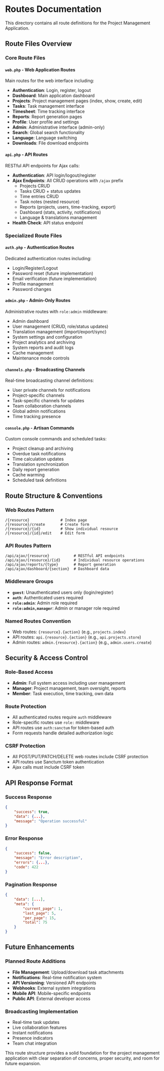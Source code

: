 # Routes Documentation

This directory contains all route definitions for the Project Management Application.

## Route Files Overview

### Core Route Files

#### `web.php` - Web Application Routes
Main routes for the web interface including:
- **Authentication**: Login, register, logout
- **Dashboard**: Main application dashboard
- **Projects**: Project management pages (index, show, create, edit)
- **Tasks**: Task management interface
- **Timesheet**: Time tracking interface
- **Reports**: Report generation pages
- **Profile**: User profile and settings
- **Admin**: Administrative interface (admin-only)
- **Search**: Global search functionality
- **Language**: Language switching
- **Downloads**: File download endpoints

#### `api.php` - API Routes
RESTful API endpoints for Ajax calls:
- **Authentication**: API login/logout/register
- **Ajax Endpoints**: All CRUD operations with `/ajax` prefix
  - Projects CRUD
  - Tasks CRUD + status updates
  - Time entries CRUD
  - Task notes (nested resource)
  - Reports (projects, users, time-tracking, export)
  - Dashboard (stats, activity, notifications)
  - Language & translations management
- **Health Check**: API status endpoint

### Specialized Route Files

#### `auth.php` - Authentication Routes
Dedicated authentication routes including:
- Login/Register/Logout
- Password reset (future implementation)
- Email verification (future implementation)
- Profile management
- Password changes

#### `admin.php` - Admin-Only Routes
Administrative routes with `role:admin` middleware:
- Admin dashboard
- User management (CRUD, role/status updates)
- Translation management (import/export/sync)
- System settings and configuration
- Project analytics and archiving
- System reports and audit logs
- Cache management
- Maintenance mode controls

#### `channels.php` - Broadcasting Channels
Real-time broadcasting channel definitions:
- User private channels for notifications
- Project-specific channels
- Task-specific channels for updates
- Team collaboration channels
- Global admin notifications
- Time tracking presence

#### `console.php` - Artisan Commands
Custom console commands and scheduled tasks:
- Project cleanup and archiving
- Overdue task notifications
- Time calculation updates
- Translation synchronization
- Daily report generation
- Cache warming
- Scheduled task definitions

## Route Structure & Conventions

### Web Routes Pattern
```
/{resource}              # Index page
/{resource}/create       # Create form
/{resource}/{id}         # Show individual resource
/{resource}/{id}/edit    # Edit form
```

### API Routes Pattern
```
/api/ajax/{resource}           # RESTful API endpoints
/api/ajax/{resource}/{id}      # Individual resource operations
/api/ajax/reports/{type}       # Report generation
/api/ajax/dashboard/{section}  # Dashboard data
```

### Middleware Groups
- **`guest`**: Unauthenticated users only (login/register)
- **`auth`**: Authenticated users required
- **`role:admin`**: Admin role required
- **`role:admin,manager`**: Admin or manager role required

### Named Routes Convention
- Web routes: `{resource}.{action}` (e.g., `projects.index`)
- API routes: `api.{resource}.{action}` (e.g., `api.projects.store`)
- Admin routes: `admin.{resource}.{action}` (e.g., `admin.users.create`)

## Security & Access Control

### Role-Based Access
- **Admin**: Full system access including user management
- **Manager**: Project management, team oversight, reports
- **Member**: Task execution, time tracking, own data

### Route Protection
- All authenticated routes require `auth` middleware
- Role-specific routes use `role:` middleware
- API routes use `auth:sanctum` for token-based auth
- Form requests handle detailed authorization logic

### CSRF Protection
- All POST/PUT/PATCH/DELETE web routes include CSRF protection
- API routes use Sanctum token authentication
- Ajax calls must include CSRF token

## API Response Format

### Success Response
```json
{
    "success": true,
    "data": {...},
    "message": "Operation successful"
}
```

### Error Response
```json
{
    "success": false,
    "message": "Error description",
    "errors": {...},
    "code": 422
}
```

### Pagination Response
```json
{
    "data": [...],
    "meta": {
        "current_page": 1,
        "last_page": 5,
        "per_page": 15,
        "total": 75
    }
}
```

## Future Enhancements

### Planned Route Additions
- **File Management**: Upload/download task attachments
- **Notifications**: Real-time notification system
- **API Versioning**: Versioned API endpoints
- **Webhooks**: External system integrations
- **Mobile API**: Mobile-specific endpoints
- **Public API**: External developer access

### Broadcasting Implementation
- Real-time task updates
- Live collaboration features
- Instant notifications
- Presence indicators
- Team chat integration

This route structure provides a solid foundation for the project management application with clear separation of concerns, proper security, and room for future expansion.